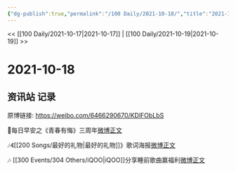 ```yaml
---
{"dg-publish":true,"permalink":"/100 Daily/2021-10-18/","title":"2021-10-18","created":"2023-04-10T15:20:04.167+08:00","updated":"2023-04-10T15:20:33.832+08:00"}
---
```



<< [[100 Daily/2021-10-17\|2021-10-17]] | [[100 Daily/2021-10-19\|2021-10-19]] >>

# 2021-10-18

## 资讯站 记录

原博链接: https://weibo.com/6466290670/KDlFObLbS

🌄每日早安之《青春有悔》三周年[微博正文](https://weibo.com/detail/4693562853427809)

🎶《[[200 Songs/最好的礼物\|最好的礼物]]》歌词海报[微博正文](https://weibo.com/detail/4693597783327885)

🎶 [[300 Events/304 Others/iQOO\|iQOO]]分享睡前歌曲赢福利[微博正文](https://weibo.com/detail/4693779796201787)
